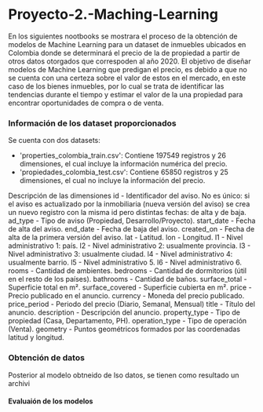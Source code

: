 # Proyecto-2.-Maching-Learning

En los siguientes nootbooks se mostrara el proceso de la obtención de modelos de Machine Learning para un dataset de inmuebles ubicados en Colombia donde se determinará el precio de la de propiedad a partir de otros datos otorgados que correspoden al año 2020.
El objetivo de diseñar modelos de Machine Learning que predigan el precio, es debido a que no se cuenta con una certeza sobre el valor de estos en el mercado, en este caso de los bienes inmuebles, por lo cual se trata de identificar  las tendencias durante el tiempo y estimar  el valor de la una propiedad para encontrar oportunidades de compra o de venta.

### Información de los dataset proporcionados
Se cuenta con dos datasets:

- 'properties_colombia_train.csv': Contiene 197549 registros y 26 dimensiones, el cual incluye la información numérica del precio.
- 'propiedades_colombia_test.csv': Contiene 65850 registros y 25 dimensiones, el cual no incluye la información del precio.

Descripción de las dimensiones
id - Identificador del aviso. No es único: si el aviso es actualizado por la inmobiliaria (nueva versión del aviso) se crea un nuevo registro con la misma id pero distintas fechas: de alta y de baja.
ad_type - Tipo de aviso (Propiedad, Desarrollo/Proyecto).
start_date - Fecha de alta del aviso.
end_date - Fecha de baja del aviso.
created_on - Fecha de alta de la primera versión del aviso.
lat - Latitud.
lon - Longitud.
l1 - Nivel administrativo 1: país.
l2 - Nivel administrativo 2: usualmente provincia.
l3 - Nivel administrativo 3: usualmente ciudad.
l4 - Nivel administrativo 4: usualmente barrio.
l5 - Nivel administrativo 5.
l6 - Nivel administrativo 6.
rooms - Cantidad de ambientes.
bedrooms - Cantidad de dormitorios (útil en el resto de los países).
bathrooms - Cantidad de baños.
surface_total - Superficie total en m².
surface_covered - Superficie cubierta en m².
price - Precio publicado en el anuncio.
currency - Moneda del precio publicado.
price_period - Periodo del precio (Diario, Semanal, Mensual)
title - Título del anuncio.
description - Descripción del anuncio.
property_type - Tipo de propiedad (Casa, Departamento, PH).
operation_type - Tipo de operación (Venta).
geometry - Puntos geométricos formados por las coordenadas latitud y longitud.​

### Obtención de datos
Posterior al modelo obtneido de lso datos, se tienen como resultado un archivi

#### Evaluaión de los modelos





